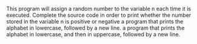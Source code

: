 This program will assign a random number to the variable n each time it is executed. Complete the source code in order to print whether the number stored in the variable n is positive or negative
a program that prints the alphabet in lowercase, followed by a new line.
a program that prints the alphabet in lowercase, and then in uppercase, followed by a new line.
